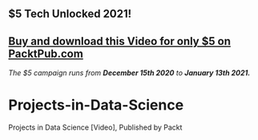 ## $5 Tech Unlocked 2021!
[Buy and download this Video for only $5 on PacktPub.com](https://www.packtpub.com/product/projects-in-data-science-video/9781800568235)
-----
*The $5 campaign         runs from __December 15th 2020__ to __January 13th 2021.__*

# Projects-in-Data-Science
Projects in Data Science [Video], Published by Packt
